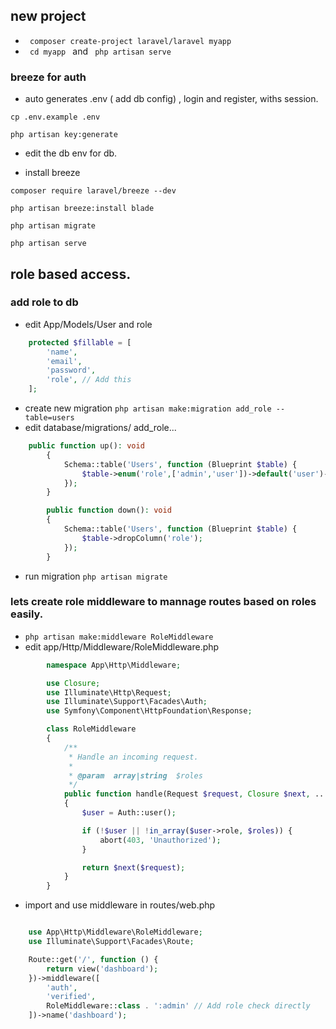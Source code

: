 ## new project
- `  composer create-project laravel/laravel myapp  `
-  `  cd myapp  `  and  `  php artisan serve  `

### breeze for auth
- auto generates .env ( add db config) , login and register, withs session.
```
cp .env.example .env

php artisan key:generate

```
- edit the db env for db. 

- install breeze 
```
composer require laravel/breeze --dev

php artisan breeze:install blade
```

```
php artisan migrate

php artisan serve 

```

## role based access.
### add role to db
- edit App/Models/User  and role
```php
    protected $fillable = [
        'name',
        'email',
        'password',
        'role', // Add this
    ];
```
- create new migration
` php artisan make:migration add_role --table=users  `
- edit database/migrations/ add_role... 
```php
    public function up(): void
        {
            Schema::table('Users', function (Blueprint $table) {
                $table->enum('role',['admin','user'])->default('user')->after('password');
            });
        }

        public function down(): void
        {
            Schema::table('Users', function (Blueprint $table) {
                $table->dropColumn('role');
            });
        }
```

- run migration ` php artisan migrate `

### lets create role middleware to mannage routes based on roles easily. 
- ` php artisan make:middleware RoleMiddleware  `
- edit app/Http/Middleware/RoleMiddleware.php
```php
        namespace App\Http\Middleware;

        use Closure;
        use Illuminate\Http\Request;
        use Illuminate\Support\Facades\Auth;
        use Symfony\Component\HttpFoundation\Response;

        class RoleMiddleware
        {
            /**
             * Handle an incoming request.
             *
             * @param  array|string  $roles
             */
            public function handle(Request $request, Closure $next, ...$roles): Response
            {
                $user = Auth::user();

                if (!$user || !in_array($user->role, $roles)) {
                    abort(403, 'Unauthorized');
                }

                return $next($request);
            }
        }
```

- import and use middleware in routes/web.php
```php

    use App\Http\Middleware\RoleMiddleware;
    use Illuminate\Support\Facades\Route;

    Route::get('/', function () {
        return view('dashboard');
    })->middleware([
        'auth',
        'verified',
        RoleMiddleware::class . ':admin' // Add role check directly
    ])->name('dashboard');

```
